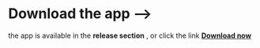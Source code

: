 # Download the app -->
the app is available in the **release section** , or click the link **[Download now](https://github.com/MONISHSHARMA080/generate-website-app/releases/download/APK_file/application-ddddeb54-39b9-432f-8225-7f87d85320f8.1.apk)** 

